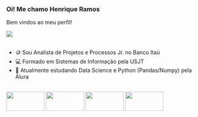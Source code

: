 ### Oi! Me chamo Henrique Ramos


Bem vindos ao meu perfil!

<div>
<a href="https://www.linkedin.com/in/henrique-ramos-b8225989" target="_blank"><img src="https://img.shields.io/badge/-LinkedIn-%230077B5?style=for-the-badge&logo=linkedin&logoColor=white" target="_blank"></a> 
</div>

<br>

- 🪙 Sou Analista de Projetos e Processos Jr. no Banco Itaú
- 💻 Formado em Sistemas de Informação pela USJT
- 🌱 Atualmente estudando Data Science e Python (Pandas/Numpy) pela Alura


<div style="display: inline_block"><br>
<img height ="50" width="100" src="https://cdn.jsdelivr.net/gh/devicons/devicon/icons/python/python-original-wordmark.svg">
<img height ="50" width="100" src="https://cdn.jsdelivr.net/gh/devicons/devicon/icons/pandas/pandas-original-wordmark.svg" />
<img height ="50" width="100" src="https://cdn.jsdelivr.net/gh/devicons/devicon/icons/numpy/numpy-original.svg" />
<img height ="50" width="100" src="https://cdn.jsdelivr.net/gh/devicons/devicon/icons/pytorch/pytorch-original.svg" />
          

 

          






